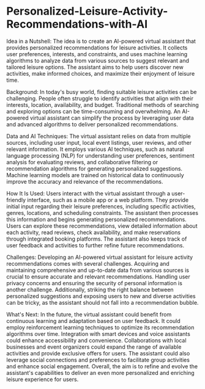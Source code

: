 # Personalized-Leisure-Activity-Recommendations-with-AI

Idea in a Nutshell:
The idea is to create an AI-powered virtual assistant that provides personalized recommendations for leisure activities. It collects user preferences, interests, and constraints, and uses machine learning algorithms to analyze data from various sources to suggest relevant and tailored leisure options. The assistant aims to help users discover new activities, make informed choices, and maximize their enjoyment of leisure time.

Background:
In today's busy world, finding suitable leisure activities can be challenging. People often struggle to identify activities that align with their interests, location, availability, and budget. Traditional methods of searching and exploring options can be time-consuming and overwhelming. An AI-powered virtual assistant can simplify the process by leveraging user data and advanced algorithms to deliver personalized recommendations.

Data and AI Techniques:
The virtual assistant relies on data from multiple sources, including user input, local event listings, user reviews, and other relevant information. It employs various AI techniques, such as natural language processing (NLP) for understanding user preferences, sentiment analysis for evaluating reviews, and collaborative filtering or recommendation algorithms for generating personalized suggestions. Machine learning models are trained on historical data to continuously improve the accuracy and relevance of the recommendations.

How It Is Used:
Users interact with the virtual assistant through a user-friendly interface, such as a mobile app or a web platform. They provide initial input regarding their leisure preferences, including specific activities, genres, locations, and scheduling constraints. The assistant then processes this information and begins generating personalized recommendations. Users can explore these recommendations, view detailed information about each activity, read reviews, check availability, and make reservations through integrated booking platforms. The assistant also keeps track of user feedback and activities to further refine future recommendations.

Challenges:
Developing an AI-powered virtual assistant for leisure activity recommendations comes with several challenges. Acquiring and maintaining comprehensive and up-to-date data from various sources is crucial to ensure accurate and relevant recommendations. Handling user privacy concerns and ensuring the security of personal information is another challenge. Additionally, striking the right balance between personalized suggestions and exposing users to new and diverse activities can be tricky, as the assistant should not fall into a recommendation bubble.

What's Next:
In the future, the virtual assistant could benefit from continuous learning and adaptation based on user feedback. It could employ reinforcement learning techniques to optimize its recommendation algorithms over time. Integration with smart devices and voice assistants could enhance accessibility and convenience. Collaborations with local businesses and event organizers could expand the range of available activities and provide exclusive offers for users. The assistant could also leverage social connections and preferences to facilitate group activities and enhance social engagement. Overall, the aim is to refine and evolve the assistant's capabilities to deliver an even more personalized and enriching leisure experience for users.
